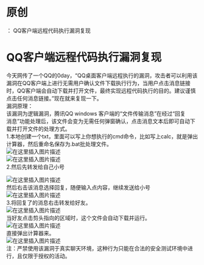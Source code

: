 # 原创
：  QQ客户端远程代码执行漏洞复现

# QQ客户端远程代码执行漏洞复现

今天网传了一个QQ的0day，“QQ桌面客户端远程执行的漏洞，攻击者可以利用该漏洞在QQ客户端上进行无需用户确认文件下载执行行为，当用户点击消息链接时，QQ客户端会自动下载并打开文件，最终实现远程代码执行的目的。建议谨慎点击任何消息链接。”现在就来复现一下。<br/> 漏洞原理：<br/> 该漏洞为逻辑漏洞，腾讯QQ windows 客户端的“文件传输消息”在经过“回复<br/> 消息”功能处理后，该文件会变为无需任何弹窗确认，点击消息文本后即可自动下载并打开文件的处理方式。<br/> 1.本地创建一个txt，里面可以写上你想执行的cmd命令，比如写上calc，就是弹出计算器，然后重命名保存为.bat批处理文件。<br/> <img alt="在这里插入图片描述" src="https://img-blog.csdnimg.cn/4c13bb50af124992864a92889616ff2b.png"/><br/> <img alt="在这里插入图片描述" src="https://img-blog.csdnimg.cn/997ff6d4283a48dba00055ea2f9946f9.png"/><br/> 2.然后先转发给自己小号

<img alt="在这里插入图片描述" src="https://img-blog.csdnimg.cn/4571812c63d4473d8b8635cd8d48f1fe.png"/><br/> 然后右击该消息选择回复，随便输入点内容，继续发送给小号<br/> <img alt="在这里插入图片描述" src="https://img-blog.csdnimg.cn/4845e1de2d5b4f90b7261a1d9a5b4fb9.png"/><br/> 3.将回复了的消息右击转发给好友。<br/> <img alt="在这里插入图片描述" src="https://img-blog.csdnimg.cn/c9802a84439341c18a640d2cc74f0156.png"/><br/> 当好友点击剪头指向的区域时，这个文件会自动下载并运行。<br/> <img alt="在这里插入图片描述" src="https://img-blog.csdnimg.cn/f191d4d8d1e6458aae7b3ddc8b940618.png"/><br/> 直接弹出计算器来。<br/> <img alt="在这里插入图片描述" src="https://img-blog.csdnimg.cn/e9166c779c35496eac42d5241cfc1f82.png"/><br/> 注：严禁使用该漏洞于真实聊天环境，这种行为只能在合法的安全测试环境中进行，且仅限于授权的活动。
